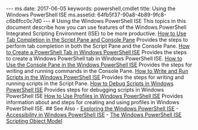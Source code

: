 --- ms.date:  2017-06-05 keywords:  powershell,cmdlet title:  Using the Windows PowerShell ISE ms.assetid:  64fb5f37-90a8-4b89-9fc8-c6b8fcc0c7d0 ---  # Using the Windows PowerShell ISE This topics in this document describe how you can use features of the Windows PowerShell Integrated Scripting Environment (ISE) to be more productive.  [How to Use Tab Completion in the Script Pane and Console Pane](How-to-Use-Tab-Completion-in-the-Script-Pane-and-Console-Pane.md) Provides the steps to perform tab completion in both the Script Pane and the Console Pane.  [How to Create a PowerShell Tab in Windows PowerShell ISE](How-to-Create-a-PowerShell-Tab-in-Windows-PowerShell-ISE.md) Provides the steps to create a Windows PowerShell tab in Windows PowerShell ISE.  [How to Use the Console Pane in the Windows PowerShell ISE](How-to-Use-the-Console-Pane-in-the-Windows-PowerShell-ISE.md) Provides the steps for writing and running commands in the Console Pane.  [How to Write and Run Scripts in the Windows PowerShell ISE](How-to-Write-and-Run-Scripts-in-the-Windows-PowerShell-ISE.md) Provides the steps for writing and running scripts in the Script Pane.  [How to Debug Scripts in Windows PowerShell ISE](How-to-Debug-Scripts-in-Windows-PowerShell-ISE.md) Provides steps for debugging scripts in Windows PowerShell ISE  [How to Use Profiles in Windows PowerShell ISE](How-to-Use-Profiles-in-Windows-PowerShell-ISE.md) Provides information about and steps for creating and using profiles in Windows PowerShell ISE.  ## See Also - [Exploring the Windows PowerShell ISE](../../getting-started/fundamental/Exploring-the-Windows-PowerShell-ISE.md) - [Accessibility in Windows PowerShell ISE](../../setup/Accessibility-in-Windows-PowerShell-ISE.md) - [The Windows PowerShell ISE Scripting Object Model](https://technet.microsoft.com/en-us/library/69b047d0-da79-413e-b948-8e45d05d1f85) 
